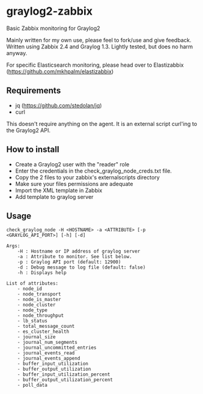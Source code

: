# graylog2-zabbix
Basic Zabbix monitoring for Graylog2

Mainly written for my own use, please feel to fork/use and give feedback.
Written using Zabbix 2.4 and Graylog 1.3. Lightly tested, but does no harm anyway.

For specific Elasticsearch monitoring, please head over to Elastizabbix (https://github.com/mkhpalm/elastizabbix)

## Requirements
  * jq (https://github.com/stedolan/jq)
  * curl

This doesn't require anything on the agent. It is an external script curl'ing to the Graylog2 API.

## How to install
  * Create a Graylog2 user with the "reader" role
  * Enter the credentials in the check_graylog_node_creds.txt file.
  * Copy the 2 files to your zabbix's externalscripts directory
  * Make sure your files permissions are adequate
  * Import the XML template in Zabbix
  * Add template to     graylog server

## Usage
```
check_graylog_node -H <HOSTNAME> -a <ATTRIBUTE> [-p <GRAYLOG_API_PORT>] [-h] [-d]

Args:
    -H : Hostname or IP address of graylog server
    -a : Attribute to monitor. See list below.
    -p : Graylog API port (default: 12900)
    -d : Debug message to log file (default: false)
    -h : Displays help

List of attributes:
    - node_id 
    - node_transport
    - node_is_master
    - node_cluster
    - node_type
    - node_throughput
    - lb_status
    - total_message_count
    - es_cluster_health
    - journal_size
    - journal_num_segments
    - journal_uncommitted_entries
    - journal_events_read
    - journal_events_append
    - buffer_input_utilization
    - buffer_output_utilization
    - buffer_input_utilization_percent
    - buffer_output_utilization_percent
    - poll_data
```

